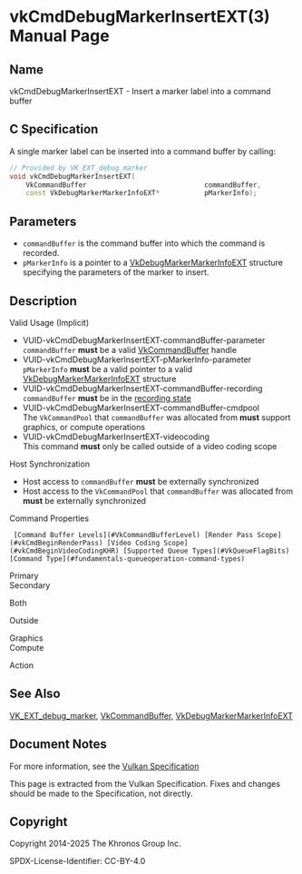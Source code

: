 # vkCmdDebugMarkerInsertEXT(3) Manual Page

## Name

vkCmdDebugMarkerInsertEXT - Insert a marker label into a command buffer



## [](#_c_specification)C Specification

A single marker label can be inserted into a command buffer by calling:

```c++
// Provided by VK_EXT_debug_marker
void vkCmdDebugMarkerInsertEXT(
    VkCommandBuffer                             commandBuffer,
    const VkDebugMarkerMarkerInfoEXT*           pMarkerInfo);
```

## [](#_parameters)Parameters

- `commandBuffer` is the command buffer into which the command is recorded.
- `pMarkerInfo` is a pointer to a [VkDebugMarkerMarkerInfoEXT](https://registry.khronos.org/vulkan/specs/latest/man/html/VkDebugMarkerMarkerInfoEXT.html) structure specifying the parameters of the marker to insert.

## [](#_description)Description

Valid Usage (Implicit)

- [](#VUID-vkCmdDebugMarkerInsertEXT-commandBuffer-parameter)VUID-vkCmdDebugMarkerInsertEXT-commandBuffer-parameter  
  `commandBuffer` **must** be a valid [VkCommandBuffer](https://registry.khronos.org/vulkan/specs/latest/man/html/VkCommandBuffer.html) handle
- [](#VUID-vkCmdDebugMarkerInsertEXT-pMarkerInfo-parameter)VUID-vkCmdDebugMarkerInsertEXT-pMarkerInfo-parameter  
  `pMarkerInfo` **must** be a valid pointer to a valid [VkDebugMarkerMarkerInfoEXT](https://registry.khronos.org/vulkan/specs/latest/man/html/VkDebugMarkerMarkerInfoEXT.html) structure
- [](#VUID-vkCmdDebugMarkerInsertEXT-commandBuffer-recording)VUID-vkCmdDebugMarkerInsertEXT-commandBuffer-recording  
  `commandBuffer` **must** be in the [recording state](#commandbuffers-lifecycle)
- [](#VUID-vkCmdDebugMarkerInsertEXT-commandBuffer-cmdpool)VUID-vkCmdDebugMarkerInsertEXT-commandBuffer-cmdpool  
  The `VkCommandPool` that `commandBuffer` was allocated from **must** support graphics, or compute operations
- [](#VUID-vkCmdDebugMarkerInsertEXT-videocoding)VUID-vkCmdDebugMarkerInsertEXT-videocoding  
  This command **must** only be called outside of a video coding scope

Host Synchronization

- Host access to `commandBuffer` **must** be externally synchronized
- Host access to the `VkCommandPool` that `commandBuffer` was allocated from **must** be externally synchronized

Command Properties

     [Command Buffer Levels](#VkCommandBufferLevel) [Render Pass Scope](#vkCmdBeginRenderPass) [Video Coding Scope](#vkCmdBeginVideoCodingKHR) [Supported Queue Types](#VkQueueFlagBits) [Command Type](#fundamentals-queueoperation-command-types)

Primary  
Secondary

Both

Outside

Graphics  
Compute

Action

## [](#_see_also)See Also

[VK\_EXT\_debug\_marker](https://registry.khronos.org/vulkan/specs/latest/man/html/VK_EXT_debug_marker.html), [VkCommandBuffer](https://registry.khronos.org/vulkan/specs/latest/man/html/VkCommandBuffer.html), [VkDebugMarkerMarkerInfoEXT](https://registry.khronos.org/vulkan/specs/latest/man/html/VkDebugMarkerMarkerInfoEXT.html)

## [](#_document_notes)Document Notes

For more information, see the [Vulkan Specification](https://registry.khronos.org/vulkan/specs/latest/html/vkspec.html#vkCmdDebugMarkerInsertEXT)

This page is extracted from the Vulkan Specification. Fixes and changes should be made to the Specification, not directly.

## [](#_copyright)Copyright

Copyright 2014-2025 The Khronos Group Inc.

SPDX-License-Identifier: CC-BY-4.0